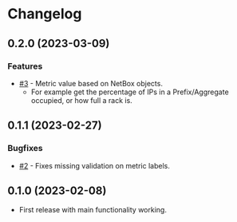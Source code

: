 # Changelog

## 0.2.0 (2023-03-09)

### Features
* [#3](https://github.com/TheDJVG/netbox-more-metrics/issues/5) - Metric value based on NetBox objects.
  * For example get the percentage of IPs in a Prefix/Aggregate occupied, or how full a rack is.

## 0.1.1 (2023-02-27)

### Bugfixes

* [#2](https://github.com/TheDJVG/netbox-more-metrics/issues/2) - Fixes missing validation on metric labels.

## 0.1.0 (2023-02-08)

* First release with main functionality working.
